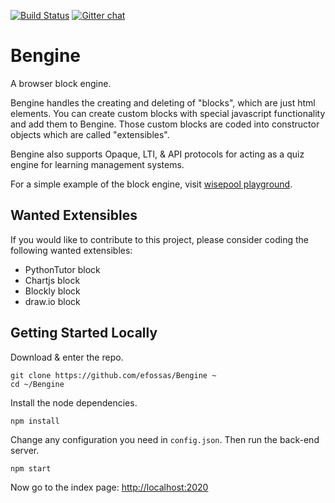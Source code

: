 
[![Build Status](https://travis-ci.org/efossas/Bengine.svg?branch=master)](https://travis-ci.org/efossas/Bengine)
[![Gitter chat](https://badges.gitter.im/gitterHQ/gitter.png)](https://gitter.im/BlockEngine/Lobby)

# Bengine
A browser block engine.

Bengine handles the creating and deleting of "blocks", which are just html elements. You can create custom blocks with special javascript functionality and add them to Bengine. Those custom blocks are coded into constructor objects which are called "extensibles".

Bengine also supports Opaque, LTI, & API protocols for acting as a quiz engine for learning management systems.

For a simple example of the block engine, visit [wisepool playground](http://wisepool.io/play).

## Wanted Extensibles

If you would like to contribute to this project, please consider coding the following wanted extensibles:

- PythonTutor block
- Chartjs block
- Blockly block
- draw.io block

## Getting Started Locally

Download & enter the repo.

```
git clone https://github.com/efossas/Bengine ~
cd ~/Bengine
```

Install the node dependencies.

```
npm install
```

Change any configuration you need in `config.json`. Then run the back-end server.

```
npm start
```

Now go to the index page: [http://localhost:2020](http://localhost:2020)
